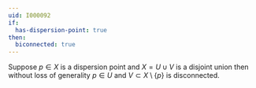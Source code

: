 ```yaml
---
uid: I000092
if:
  has-dispersion-point: true
then:
  biconnected: true
---
```

Suppose $p \in X$ is a dispersion point and $X = U \cup V$ is a disjoint union then without loss of generality $p \in U$ and $V \subset X \setminus \{p\}$ is disconnected.

